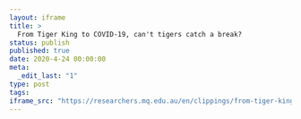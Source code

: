 ```yaml
---
layout: iframe
title: >
  From Tiger King to COVID-19, can't tigers catch a break?
status: publish
published: true
date: 2020-4-24 00:00:00
meta:
  _edit_last: "1"
type: post
tags:
iframe_src: "https://researchers.mq.edu.au/en/clippings/from-tiger-king-to-covid-19-cant-tigers-catch-a-break"
---
```

        